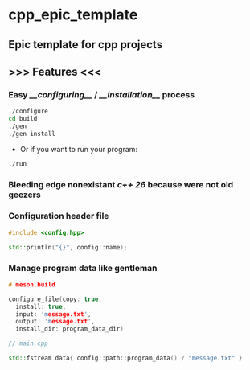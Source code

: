 # cpp_epic_template

## Epic template for cpp projects

## >>> Features <<<

### Easy *\_\_configuring\_\_* / *\_\_installation\_\_* process

```sh
./configure
cd build
./gen
./gen install
```

- Or if you want to run your program:

```sh
./run
```

### Bleeding edge nonexistant *c++ 26* because were not old geezers

### Configuration header file

```cpp
#include <config.hpp>

std::println("{}", config::name);
```

### Manage program data like gentleman

```c
# meson.build

configure_file(copy: true, 
  install: true, 
  input: 'message.txt', 
  output: 'message.txt', 
  install_dir: program_data_dir)
```

```cpp
// main.cpp

std::fstream data{ config::path::program_data() / "message.txt" }
```